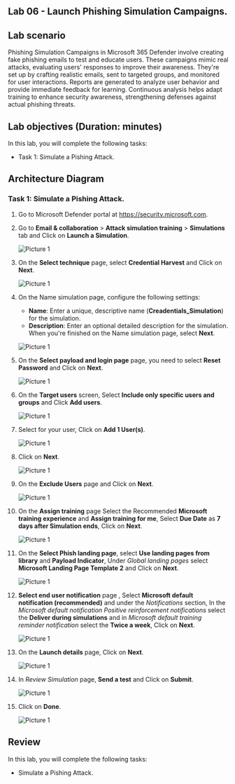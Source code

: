## Lab 06 - Launch Phishing Simulation Campaigns. 

## Lab scenario

Phishing Simulation Campaigns in Microsoft 365 Defender involve creating fake phishing emails to test and educate users. These campaigns mimic real attacks, evaluating users' responses to improve their awareness. They're set up by crafting realistic emails, sent to targeted groups, and monitored for user interactions. Reports are generated to analyze user behavior and provide immediate feedback for learning. Continuous analysis helps adapt training to enhance security awareness, strengthening defenses against actual phishing threats.

## Lab objectives (Duration: minutes)


In this lab, you will complete the following tasks:
- Task 1: Simulate a Pishing Attack.

## Architecture Diagram

### Task 1: Simulate a Pishing Attack.

1. Go to Microsoft Defender portal at https://security.microsoft.com.

1. Go to **Email & collaboration** > **Attack simulation training** > **Simulations** tab and Click on **Launch a Simulation**.

      ![Picture 1](../Media/image_18.png)
   
1. On the **Select technique** page, select **Credential Harvest** and Click on **Next**.

      ![Picture 1](../Media/image_19.png)
   
1. On the Name simulation page, configure the following settings:

   - **Name**: Enter a unique, descriptive name (**Creadentials_Simulation**) for the simulation.
   - **Description**: Enter an optional detailed description for the simulation.
  When you're finished on the Name simulation page, select **Next**.

   ![Picture 1](../Media/image_20.png)

1. On the **Select payload and login page** page, you need to select **Reset Password** and Click on **Next**.

      ![Picture 1](../Media/image_22.png)

1.  On the **Target users** screen, Select **Include only specific users and groups** and Click **Add users**.

      ![Picture 1](../Media/image_23.png)

1.  Select for your user, Click on **Add 1 User(s)**.

      ![Picture 1](../Media/image_24.png)

1. Click on **Next**.

      ![Picture 1](../Media/image_25.png)

1. On the **Exclude Users** page and Click on **Next**.

      ![Picture 1](../Media/image_26.png)

1.  On the **Assign training** page Select the Recommended **Microsoft training experience** and **Assign training for me**, Select **Due Date** as **7 days after Simulation ends**, Click on **Next**.

      ![Picture 1](../Media/image_27.png)

1. On the **Select Phish landing page**, select **Use landing pages from library** and **Payload Indicator**, Under *Global landing pages* select **Microsoft Landing Page Template 2**  and Click on **Next**.

      ![Picture 1](../Media/image_28.png)

1.  **Select end user notification** page , Select **Microsoft default notification (recommended)** and under the *Notifications* section, In  the  *Microsoft default notification Positive reinforcement notifications* select the **Deliver during simulations** and in *Microsoft default training reminder notification* select the **Twice a week**, Click on **Next**.

      ![Picture 1](../Media/image_29.png)

1. On the **Launch details** page, Click on **Next**.

      ![Picture 1](../Media/image_31.png)

1. In *Review Simulation* page, **Send a test** and Click on **Submit**.

      ![Picture 1](../Media/image_32.png)

1. Click on **Done**.

      ![Picture 1](../Media/image_33.png)

## Review
In this lab, you will complete the following tasks:
- Simulate a Pishing Attack.
   
